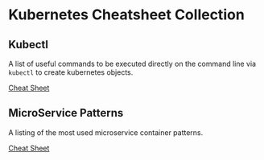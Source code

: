 # Kubernetes Cheatsheet Collection

## Kubectl

A list of useful commands to be executed directly on the command line via `kubectl` to create kubernetes objects.

[Cheat Sheet](kubectl-cheatsheet.md)

## MicroService Patterns

A listing of the most used microservice container patterns.

[Cheat Sheet](microservice-design-patterns-cheatsheet.md)